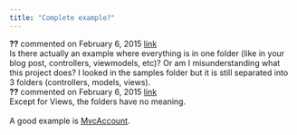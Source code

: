 ```yaml
---
title: "Complete example?"
---
```

<div id="post1349832" class="discussion-comment op">
   <div class="discussion-header"><b>??</b> commented on 
      <time datetime="2015-02-06T12:35:01.413-08:00" title="2015-02-06T12:35:01.413-08:00">February 6, 2015</time> <a href="#1349832" class="post-link">link</a></div>
   <div class="discussion-message">Is there actually an example where everything is in one folder (like in your blog post, controllers, viewmodels, etc)? Or am I misunderstanding what this project does? I looked in the samples folder but it is still separated into 3 folders (controllers, models, views). <br />
</div>
</div>
<div id="post1349843" class="discussion-comment">
   <div class="discussion-header"><b>??</b> commented on 
      <time datetime="2015-02-06T13:23:47.383-08:00" title="2015-02-06T13:23:47.383-08:00">February 6, 2015</time> <a href="#1349843" class="post-link">link</a></div>
   <div class="discussion-message">Except for Views, the folders have no meaning.<br />
<br />
A good example is <a href="http://maxtoroq.github.io/MvcAccount/" rel="nofollow">MvcAccount</a>.<br />
</div>
</div>